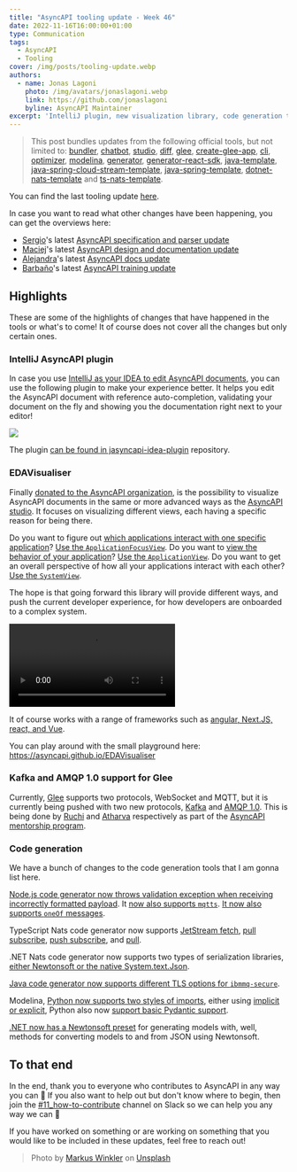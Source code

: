 ```yaml
---
title: "AsyncAPI tooling update - Week 46"
date: 2022-11-16T16:00:00+01:00
type: Communication
tags:
  - AsyncAPI
  - Tooling
cover: /img/posts/tooling-update.webp
authors:
  - name: Jonas Lagoni
    photo: /img/avatars/jonaslagoni.webp
    link: https://github.com/jonaslagoni
    byline: AsyncAPI Maintainer
excerpt: 'IntelliJ plugin, new visualization library, code generation tweaks, and Glee improvements!'
---
```


> This post bundles updates from the following official tools, but not limited to: [bundler](https://github.com/asyncapi/bundler), [chatbot](https://github.com/asyncapi/chatbot), [studio](https://github.com/asyncapi/studio), [diff](https://github.com/asyncapi/diff), [glee](https://github.com/asyncapi/glee), [create-glee-app](https://github.com/asyncapi/create-glee-app), [cli](https://github.com/asyncapi/cli), [optimizer](https://github.com/asyncapi/optimizer), [modelina](https://github.com/asyncapi/modelina), [generator](https://github.com/asyncapi/generator), [generator-react-sdk](https://github.com/asyncapi/generator-react-sdk), [java-template](https://github.com/asyncapi/java-template), [java-spring-cloud-stream-template](https://github.com/asyncapi/java-spring-cloud-stream-template), [java-spring-template](https://github.com/asyncapi/java-spring-template), [dotnet-nats-template](https://github.com/asyncapi/dotnet-nats-template) and [ts-nats-template](https://github.com/asyncapi/ts-nats-template).

You can find the last tooling update [here](/posts/asyncapi-tooling-update-week-39).

In case you want to read what other changes have been happening, you can get the overviews here:
- [Sergio](https://twitter.com/smoyac/)'s latest [AsyncAPI specification and parser update](https://gist.github.com/smoya/73297c3ad9ffb1be57fb6fb26f89b531)
- [Maciej](https://github.com/magicmatatjahu)'s latest [AsyncAPI design and documentation update](https://gist.github.com/magicmatatjahu/50e57e23cd91ceff20947dbf79a424f3)
- [Alejandra](https://twitter.com/QuetzalliAle)'s latest [AsyncAPI docs update](https://gist.github.com/alequetzalli/39a9585b88451da973970b79b0c8c665)
- [Barbaño](https://github.com/Barbanio)'s latest [AsyncAPI training update](https://gist.github.com/Barbanio/dda980111b7c62b4e3f741cb2f2d10d9)

## Highlights
These are some of the highlights of changes that have happened in the tools or what's to come! It of course does not cover all the changes but only certain ones.

### IntelliJ AsyncAPI plugin
In case you use [IntelliJ as your IDEA to edit AsyncAPI documents](https://plugins.jetbrains.com/plugin/15673-asyncapi), you can use the following plugin to make your experience better. It helps you edit the AsyncAPI document with reference auto-completion, validating your document on the fly and showing you the documentation right next to your editor!

<img src="/img/posts/week-45-update/IntelliJ-preview.png"/>

The plugin [can be found in jasyncapi-idea-plugin](https://github.com/asyncapi/jasyncapi-idea-plugin) repository.

### EDAVisualiser
Finally [donated to the AsyncAPI organization](https://github.com/asyncapi/EDAVisualiser), is the possibility to visualize AsyncAPI documents in the same or more advanced ways as the [AsyncAPI studio](https://studio.asyncapi.com/). It focuses on visualizing different views, each having a specific reason for being there. 

Do you want to figure out [which applications interact with one specific application](https://asyncapi.github.io/EDAVisualiser/social-media/backend)? [Use the `ApplicationFocusView`](https://github.com/asyncapi/EDAVisualiser#applicationfocusview). Do you want to [view the behavior of your application](https://asyncapi.github.io/EDAVisualiser/asyncapi)? [Use the `ApplicationView`](https://github.com/asyncapi/EDAVisualiser#applicationview). Do you want to get an overall perspective of how all your applications interact with each other? [Use the `SystemView`](https://github.com/asyncapi/EDAVisualiser#systemview). 

The hope is that going forward this library will provide different ways, and push the current developer experience, for how developers are onboarded to a complex system. 

<video controls>
  <source src="/media/edavisualiser.mp4"
          type="video/mp4"/>
  Sorry, your browser doesn't support embedded videos. Read below what is happening.
</video>

It of course works with a range of frameworks such as [angular, Next.JS, react, and Vue](https://github.com/asyncapi/EDAVisualiser/tree/master/examples).

You can play around with the small playground here: https://asyncapi.github.io/EDAVisualiser

### Kafka and AMQP 1.0 support for Glee
Currently, [Glee](https://github.com/asyncapi/glee) supports two protocols, WebSocket and MQTT, but it is currently being pushed with two new protocols, [Kafka](https://github.com/asyncapi/glee/pull/342) and [AMQP 1.0](https://github.com/asyncapi/glee/pull/348). This is being done by [Ruchi](https://github.com/Ruchip16) and [Atharva](https://github.com/atharvagadkari05) respectively as part of the [AsyncAPI mentorship program](https://github.com/asyncapi/community/discussions/284).

### Code generation

We have a bunch of changes to the code generation tools that I am gonna list here.

[Node.js code generator now throws validation exception when receiving incorrectly formatted payload](https://github.com/asyncapi/nodejs-template/pull/179). It [now also supports `mqtts`](https://github.com/asyncapi/nodejs-template/pull/174). [It now also supports `oneOf` messages](https://github.com/asyncapi/nodejs-template/issues/82).

TypeScript Nats code generator now supports [JetStream fetch](https://github.com/asyncapi/ts-nats-template/pull/479), [pull subscribe](https://github.com/asyncapi/ts-nats-template/pull/480), [push subscribe](https://github.com/asyncapi/ts-nats-template/pull/481), and [pull](https://github.com/asyncapi/ts-nats-template/pull/482).

.NET Nats code generator now supports two types of serialization libraries, [either Newtonsoft or the native System.text.Json](https://github.com/asyncapi/dotnet-nats-template/issues/305).

[Java code generator now supports different TLS options for `ibmmq-secure`](https://github.com/asyncapi/java-template/pull/76).

Modelina, [Python now supports two styles of imports](https://github.com/asyncapi/modelina/pull/981), either using [implicit or explicit](https://github.com/asyncapi/modelina/blob/c4a5f678affbdf78aa046aed310689580923665b/examples/generate-python-complete-models/index.ts#L26), Python also now [support basic Pydantic support](https://github.com/asyncapi/modelina/pull/964). 

[.NET now has a Newtonsoft preset](https://github.com/asyncapi/modelina/pull/970) for generating models with, well, methods for converting models to and from JSON using Newtonsoft. 

## To that end

In the end, thank you to everyone who contributes to AsyncAPI in any way you can :purple_heart: If you also want to help out but don't know where to begin, then join the [#11_how-to-contribute](https://asyncapi.slack.com/archives/C02FK3YDPCL) channel on Slack so we can help you any way we can :muscle: 

If you have worked on something or are working on something that you would like to be included in these updates, feel free to reach out!

> Photo by <a href="https://unsplash.com/@markuswinkler?utm_source=unsplash&utm_medium=referral&utm_content=creditCopyText">Markus Winkler</a> on <a href="https://unsplash.com/photos/cxoR55-bels?utm_source=unsplash&utm_medium=referral&utm_content=creditCopyText">Unsplash</a>
